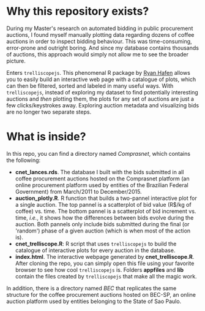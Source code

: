 # Why this repository exists?
During my Master's research on automated bidding in public procurement auctions, I found myself manually plotting data regarding dozens of coffee auctions in order to inspect bidding behaviour. This was time-consuming, error-prone and outright boring. And since my database contains thousands of auctions, this approach would simply not allow me to see the broader picture.

Enters `trelliscopejs`. This phenomenal R package by [Ryan Hafen](https://github.com/hafen) allows you to easily build an interactive web page with a catalogue of plots, which can then be filtered, sorted and labeled in many useful ways. With `trelliscopejs`, instead of exploring my dataset to find potentially interesting auctions and _then_ plotting them, the plots for any set of auctions are just a few clicks/keystrokes away. Exploring auction metadata and visualizing bids are no longer two separate steps.

# What is inside?
In this repo, you can find a directory named _Comprasnet_, which contains the following:
- **cnet_lances.rds**. The database I built with the bids submitted in all coffee procurement auctions hosted on the Comprasnet platform (an online procurement platform used by entities of the Brazilian Federal Government) from March/2011 to December/2015.
- **auction_plotly.R**. R function that builds a two-pannel interactive plot for a single auction. The top pannel is a scatterplot of bid value (R$/kg of coffee) vs. time. The bottom pannel is a scatterplot of bid increment vs. time, _i.e._, it shows how the differences between bids evolve during the auction. Both pannels only include bids submitted during the final (or 'random') phase of a given auction (which is when most of the action is).
- **cnet_trelliscope.R**: R script that uses `trelliscopejs` to build the catalogue of interactive plots for every auction in the database.
- **index.html**. The interactive webpage generated by **cnet_trelliscope.R**. After cloning the repo, you can simply open this file using your favorite browser to see how cool `trelliscopejs` is. Folders **appfiles** and **lib** contain the files created by `trelliscopejs` that make all the magic work.


In addition, there is a directory named _BEC_ that replicates the same structure for the coffee procurement auctions hosted on BEC-SP, an online auction platform used by entities belonging to the State of Sao Paulo.